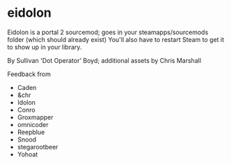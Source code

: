 # eidolon
Eidolon is a portal 2 sourcemod; goes in your steamapps/sourcemods folder (which should already exist)
You'll also have to restart Steam to get it to show up in your library.


By Sullivan 'Dot Operator' Boyd;
additional assets by Chris Marshall

Feedback from
- Caden
- &chr
- Idolon
- Conro
- Groxmapper
- omnicoder
- Reepblue
- Snood
- stegarootbeer
- Yohoat
